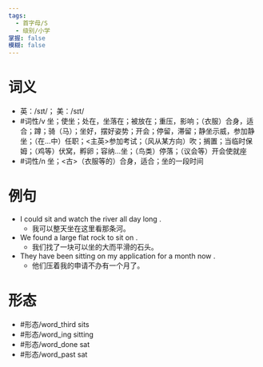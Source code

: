 ```yaml
---
tags:
  - 首字母/S
  - 级别/小学
掌握: false
模糊: false
---
```

# 词义
- 英：/sɪt/； 美：/sɪt/
- #词性/v  坐；使坐；处在，坐落在；被放在；重压，影响；（衣服）合身，适合；蹲；骑（马）；坐好，摆好姿势；开会；停留，滞留；静坐示威，参加静坐；（在…中）任职；<主英>参加考试；（风从某方向）吹；搁置；当临时保姆；（鸡等）伏窝，孵卵；容纳…坐；（鸟类）停落；（议会等）开会使就座
- #词性/n  坐；<古>（衣服等的）合身，适合；坐的一段时间
# 例句
- I could sit and watch the river all day long .
	- 我可以整天坐在这里看那条河。
- We found a large flat rock to sit on .
	- 我们找了一块可以坐的大而平滑的石头。
- They have been sitting on my application for a month now .
	- 他们压着我的申请不办有一个月了。
# 形态
- #形态/word_third sits
- #形态/word_ing sitting
- #形态/word_done sat
- #形态/word_past sat
